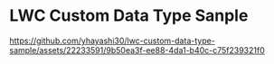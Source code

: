 # LWC Custom Data Type Sanple
https://github.com/yhayashi30/lwc-custom-data-type-sample/assets/22233591/9b50ea3f-ee88-4da1-b40c-c75f239321f0

